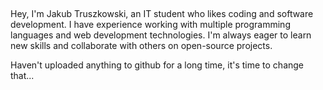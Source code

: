 ##
Hey, I'm Jakub Truszkowski, an IT student who likes coding and software development. I have experience working with multiple programming languages and web development technologies. I'm always eager to learn new skills and collaborate with others on open-source projects.

Haven't uploaded anything to github for a long time, it's time to change that...
### 

<!--
**jakubtru/jakubtru** is a ✨ _special_ ✨ repository because its `README.md` (this file) appears on your GitHub profile.

Here are some ideas to get you started:

- 🔭 I’m currently working on ...
- 🌱 I’m currently learning ...
- 👯 I’m looking to collaborate on ...
- 🤔 I’m looking for help with ...
- 💬 Ask me about ...
- 📫 How to reach me: ...
- 😄 Pronouns: ...
- ⚡ Fun fact: ...
-->
